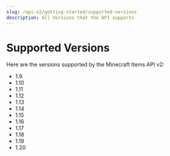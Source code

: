 ```yaml
---
slug: /api-v2/getting-started/supported-versions
description: All Versions that the API supports
---
```


# Supported Versions

Here are the versions supported by the Minecraft Items API v2:

- 1.9
- 1.10
- 1.11
- 1.12
- 1.13
- 1.14
- 1.15
- 1.16
- 1.17
- 1.18
- 1.19
- 1.20


